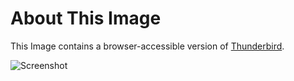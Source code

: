 # About This Image

This Image contains a browser-accessible version of [Thunderbird](https://www.thunderbird.net/).

![Screenshot][Image_Screenshot]

[Image_Screenshot]: https://5856039.fs1.hubspotusercontent-na1.net/hubfs/5856039/dockerhub/image-screenshots/thunderbird.png "Image Screenshot"
